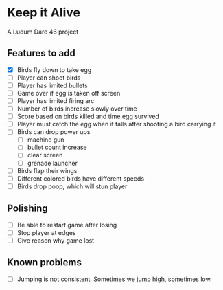 # Keep it Alive

A Ludum Dare 46 project

## Features to add

* [x] Birds fly down to take egg
* [ ] Player can shoot birds
* [ ] Player has limited bullets
* [ ] Game over if egg is taken off screen
* [ ] Player has limited firing arc
* [ ] Number of birds increase slowly over time
* [ ] Score based on birds killed and time egg survived
* [ ] Player must catch the egg when it falls after shooting a bird carrying it
* [ ] Birds can drop power ups
  * [ ] machine gun
  * [ ] bullet count increase
  * [ ] clear screen
  * [ ] grenade launcher
* [ ] Birds flap their wings
* [ ] Different colored birds have different speeds
* [ ] Birds drop poop, which will stun player

## Polishing

* [ ] Be able to restart game after losing
* [ ] Stop player at edges
* [ ] Give reason why game lost

## Known problems

* [ ] Jumping is not consistent. Sometimes we jump high, sometimes low.